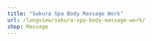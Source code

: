 ```yaml
---
title: "Sakura Spa Body Massage Work"
url: /longview/sakura-spa-body-massage-work/
shop: Massage
---
```

